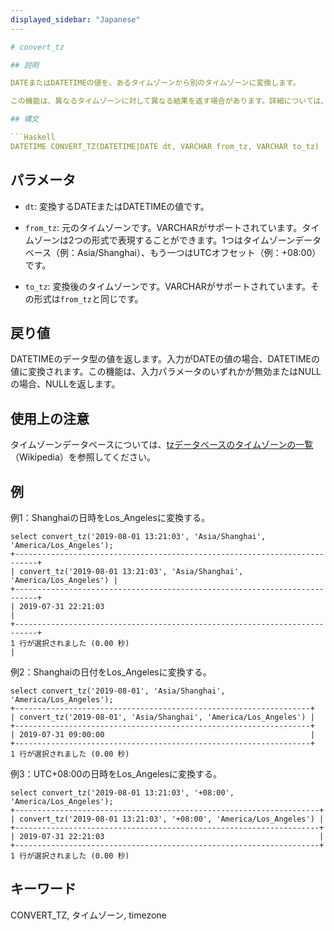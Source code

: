 ```yaml
---
displayed_sidebar: "Japanese"
---

# convert_tz

## 説明

DATEまたはDATETIMEの値を、あるタイムゾーンから別のタイムゾーンに変換します。

この機能は、異なるタイムゾーンに対して異なる結果を返す場合があります。詳細については、[タイムゾーンの設定](../../../administration/timezone.md)を参照してください。

## 構文

```Haskell
DATETIME CONVERT_TZ(DATETIME|DATE dt, VARCHAR from_tz, VARCHAR to_tz)
```

## パラメータ

- `dt`: 変換するDATEまたはDATETIMEの値です。

- `from_tz`: 元のタイムゾーンです。VARCHARがサポートされています。タイムゾーンは2つの形式で表現することができます。1つはタイムゾーンデータベース（例：Asia/Shanghai）、もう一つはUTCオフセット（例：+08:00）です。

- `to_tz`: 変換後のタイムゾーンです。VARCHARがサポートされています。その形式は`from_tz`と同じです。

## 戻り値

DATETIMEのデータ型の値を返します。入力がDATEの値の場合、DATETIMEの値に変換されます。この機能は、入力パラメータのいずれかが無効またはNULLの場合、NULLを返します。

## 使用上の注意

タイムゾーンデータベースについては、[tzデータベースのタイムゾーンの一覧](https://en.wikipedia.org/wiki/List_of_tz_database_time_zones)（Wikipedia）を参照してください。

## 例

例1：Shanghaiの日時をLos_Angelesに変換する。

```plaintext
select convert_tz('2019-08-01 13:21:03', 'Asia/Shanghai', 'America/Los_Angeles');
+---------------------------------------------------------------------------+
| convert_tz('2019-08-01 13:21:03', 'Asia/Shanghai', 'America/Los_Angeles') |
+---------------------------------------------------------------------------+
| 2019-07-31 22:21:03                                                       |
+---------------------------------------------------------------------------+
1 行が選択されました (0.00 秒)                                                       |
```

例2：Shanghaiの日付をLos_Angelesに変換する。

```plaintext
select convert_tz('2019-08-01', 'Asia/Shanghai', 'America/Los_Angeles');
+------------------------------------------------------------------+
| convert_tz('2019-08-01', 'Asia/Shanghai', 'America/Los_Angeles') |
+------------------------------------------------------------------+
| 2019-07-31 09:00:00                                              |
+------------------------------------------------------------------+
1 行が選択されました (0.00 秒)
```

例3：UTC+08:00の日時をLos_Angelesに変換する。

```plaintext
select convert_tz('2019-08-01 13:21:03', '+08:00', 'America/Los_Angeles');
+--------------------------------------------------------------------+
| convert_tz('2019-08-01 13:21:03', '+08:00', 'America/Los_Angeles') |
+--------------------------------------------------------------------+
| 2019-07-31 22:21:03                                                |
+--------------------------------------------------------------------+
1 行が選択されました (0.00 秒)
```

## キーワード

CONVERT_TZ, タイムゾーン, timezone